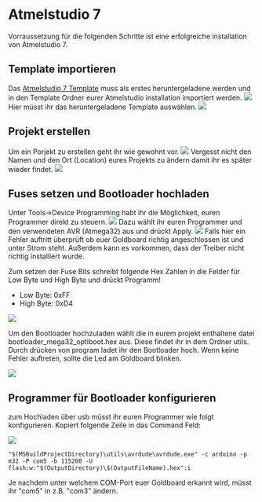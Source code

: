 # Atmelstudio 7

Vorraussetzung für die folgenden Schritte ist eine erfolgreiche installation von Atmelstudio 7.

## Template importieren

Das [Atmelstudio 7 Template](https://github.com/teeheee/goldboard4/raw/master/goldboard4-2.1-AS7-template.zip) muss als erstes heruntergeladene werden und in den Template Ordner eurer Atmelstudio installation importiert werden.
![](images/atmelstudio7/projekt_template_importieren.png)
Hier müsst ihr das heruntergeladene Template auswählen.
![](images/atmelstudio7/projekt_template_importieren_2.png)

## Projekt erstellen

Um ein Porjekt zu erstellen geht ihr wie gewohnt vor.
![](images/atmelstudio7/projekt_erstellen.png)
Vergesst nicht den Namen und den Ort (Location) eures Projekts zu ändern damit ihr es später wieder findet.
![](images/atmelstudio7/projekt_erstellen_2.png)

## Fuses setzen und Bootloader hochladen

Unter Tools->Device Programming habt ihr die Möglichkeit, euren Programmer direkt zu steuern.
![](images/atmelstudio7/fuses.png)
Dazu wählt ihr euren Programmer und den verwendeten AVR (Atmega32) aus und drückt Apply.
![](images/atmelstudio7/fuses2.png)
Falls hier ein Fehler auftritt überprüft ob euer Goldboard richtig angeschlossen ist und unter Strom steht. Außerdem kann es vorkommen, dass der Treiber nicht richtig installiert wurde.

Zum setzen der Fuse Bits schreibt folgende Hex Zahlen in die Felder für Low Byte und High Byte und drückt Programm!

* Low Byte:   0xFF
* High Byte:  0xD4

![](images/atmelstudio7/fuses3.png)

Um den Bootloader hochzuladen wählt die in eurem projekt enthaltene datei bootloader_mega32_optiboot.hex aus. Diese findet ihr in dem Ordner utils. Durch drücken von program ladet ihr den Bootloader hoch. Wenn keine Fehler auftreten, sollte die Led am Goldboard blinken.


![](images/atmelstudio7/bootloader.png)

## Programmer für Bootloader konfigurieren

zum Hochladen über usb müsst ihr euren Programmer wie folgt konfigurieren. Kopiert folgende Zeile in das Command Feld:

![](images/atmelstudio7/bootloader_einstellungen.png)

```
"$(MSBuildProjectDirectory)\utils\avrdude\avrdude.exe" -c arduino -p m32 -P com5 -b 115200 -U flash:w:"$(OutputDirectory)\$(OutputFileName).hex":i
```

Je nachdem unter welchem COM-Port euer Goldboard erkannt wird, müsst ihr
"com5" in z.B. "com3" ändern.
